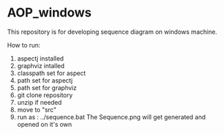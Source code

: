 # AOP_windows
This repository is for developing sequence diagram on windows machine.


How to run:

1. aspectj installed
2. graphviz intalled
3. classpath set for aspect
4. path set for aspectj
5. path set for graphviz
6. git clone repository
7. unzip if needed
8. move to "src"
9. run as : 
  ../sequence.bat <inputfolder> <Name of file containing main method> <package name if applicable>
  The Sequence.png will get generated and opened on it's own
  
  
